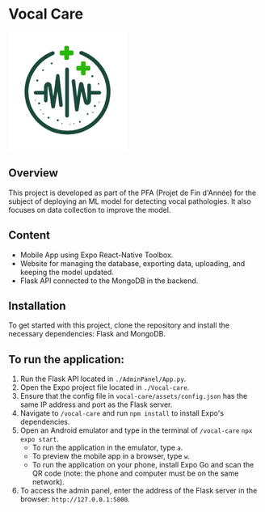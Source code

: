 # Vocal Care

![Application logo ](https://github.com/YounesAO/PFA-Vocal-Care/blob/main/vocal-care/assets/uploads/logo1.png)

## Overview

This project is developed as part of the PFA (Projet de Fin d'Année) for the subject of deploying an ML model for detecting vocal pathologies. 
It also focuses on data collection to improve the model.
## Content
- Mobile App using Expo React-Native Toolbox.
- Website for managing the database, exporting data, uploading, and keeping the model updated.
- Flask API connected to the MongoDB in the backend.

## Installation

To get started with this project, clone the repository and install the necessary dependencies: Flask and MongoDB.

## To run the application:

1. Run the Flask API located in `./AdminPanel/App.py`.
2. Open the Expo project file located in `./Vocal-care`.
3. Ensure that the config file in `vocal-care/assets/config.json` has the same IP address and port as the Flask server.
4. Navigate to `/vocal-care` and run `npm install` to install Expo's dependencies.
5. Open an Android emulator and type in the terminal of `/vocal-care` `npx expo start`.
    - To run the application in the emulator, type `a`.
    - To preview the mobile app in a browser, type `w`.
    - To run the application on your phone, install Expo Go and scan the QR code (note: the phone and computer must be on the same network).
6. To access the admin panel, enter the address of the Flask server in the browser: `http://127.0.0.1:5000`.
